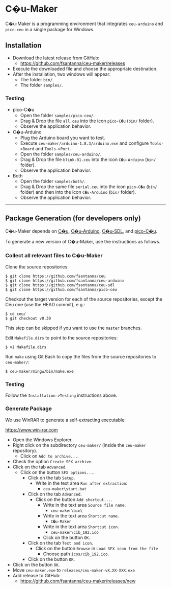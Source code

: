 # C�u-Maker

C�u-Maker is a programming environment that integrates `ceu-arduino` and
`pico-ceu` in a single package for Windows.

## Installation

- Download the latest release from GitHub:
    - https://github.com/fsantanna/ceu-maker/releases
- Execute the downloaded file and choose the appropriate destination.
- After the installation, two windows will appear:
    - The folder `bin/`.
    - The folder `samples/`.

### Testing

- pico-C�u
    - Open the folder `samples/pico-ceu/`.
    - Drag & Drop the file `all.ceu` into the icon `pico-C�u` (`bin/` folder).
    - Observe the application behavior.
- C�u-Arduino
    - Plug the Arduino board you want to test.
    - Execute `ceu-maker/arduino-1.8.3/arduino.exe` and configure `Tools->Board` and `Tools->Port`.
    - Open the folder `samples/ceu-arduino/`.
    - Drag & Drop the file `blink-01.ceu` into the icon `C�u-Arduino` (`bin/` folder).
    - Observe the application behavior.
- Both
    - Open the folder `samples/both/`.
    - Drag & Drop the same file `serial.ceu` into the icon `pico-C�u` (`bin/` folder) and then into the icon `C�u-Arduino` (`bin/` folder).
    - Observe the application behavior.

-------------------------------------------------------------------------------

## Package Generation (for developers only)

C�u-Maker depends on
    [C�u](https://github.com/fsantanna/ceu),
    [C�u-Arduino](https://github.com/fsantanna/ceu-arduino),
    [C�u-SDL](https://github.com/fsantanna/ceu-sdl), and
    [pico-C�u](https://github.com/fsantanna/pico-ceu).

To generate a new version of C�u-Maker, use the instructions as follows.

### Collect all relevant files to C�u-Maker

Clone the source repositories:

```
$ git clone https://github.com/fsantanna/ceu
$ git clone https://github.com/fsantanna/ceu-arduino
$ git clone https://github.com/fsantanna/ceu-sdl
$ git clone https://github.com/fsantanna/pico-ceu
```

Checkout the target version for each of the source repositories, except the Céu one (use the HEAD commit), e.g.:

```
$ cd ceu/
$ git checkout v0.30
```

This step can be skipped if you want to use the `master` branches.

Edit `Makefile.dirs` to point to the source repositories:

```
$ vi Makefile.dirs
```

Run `make` using Git Bash to copy the files from the source repositories to `ceu-maker/`:

```
$ ceu-maker/mingw/bin/make.exe
```

### Testing

Follow the `Installation->Testing` instructions above.

### Generate Package

We use WinRAR to generate a self-extracting executable:

https://www.win-rar.com

- Open the Windows Explorer.
- Right click on the subdirectory `ceu-maker/` (inside the `ceu-maker` repository).
    - Click on `Add to archive...`.
- Check the option `Create SFX archive`.
- Click on the tab `Advanced`.
    - Click on the button `SFX options...`.
        - Click on the tab `Setup`.
            - Write in the text area `Run after extraction`:
                - `ceu-maker\start.bat`
        - Click on the tab `Advanced`.
            - Click on the button `Add shortcut...`.
                - Write in the text area `Source file name`.
                    - `ceu-maker\bin\`
                - Write in the text area `Shortcut name`.
                    - `C�u-Maker`
                - Write in the text area `Shortcut icon`.
                    - `ceu-maker\cib_192.ico`
                - Click on the button `OK`.
        - Click on the tab `Text and icon`.
            - Click on the button `Browse` in `Load SFX icon from the file`
                - Choose path `icos/cib_192.ico`.
        - Click on the button `OK`.
- Click on the button `OK`.
- Move `ceu-maker.exe` to `releases/ceu-maker-vX.XX-XXX.exe`
- Add release to GitHub:
    - https://github.com/fsantanna/ceu-maker/releases/new
